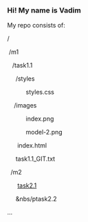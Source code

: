 ### Hi! My name is Vadim 
My repo consists of:

/
<p>&nbsp/m1</p>
  <p>&nbsp&nbsp&nbsp/task1.1</p>
       <p>&nbsp&nbsp&nbsp&nbsp&nbsp/styles</p>
            <p>&nbsp&nbsp&nbsp&nbsp&nbsp&nbsp&nbsp&nbsp&nbsp&nbsp&nbspstyles.css</p>
        <p>&nbsp&nbsp&nbsp&nbsp/images</p>
              <p>&nbsp&nbsp&nbsp&nbsp&nbsp&nbsp&nbsp&nbsp&nbsp&nbsp&nbspindex.png</p>
              <p>&nbsp&nbsp&nbsp&nbsp&nbsp&nbsp&nbsp&nbsp&nbsp&nbsp&nbspmodel-2.png</p>
        <p>&nbsp&nbsp&nbsp&nbsp&nbsp&nbspindex.html</p>
        <p>&nbsp&nbsp&nbsp&nbsp&nbsptask1.1_GIT.txt</p>
<p> &nbsp&nbsp/m2</p>
  <p> &nbsp&nbsp&nbsp&nbsp&nbsp&nbsp<a href="https://github.com/hbirdman57/DevOps_online_Odesa_2022_Q1Q2/tree/main/m2/task2.1">task2.1</a></p>
  <p> &nbsp&nbsp&nbsp&nbsp&nbsp&nbs/ptask2.2</p>
   ...
  


